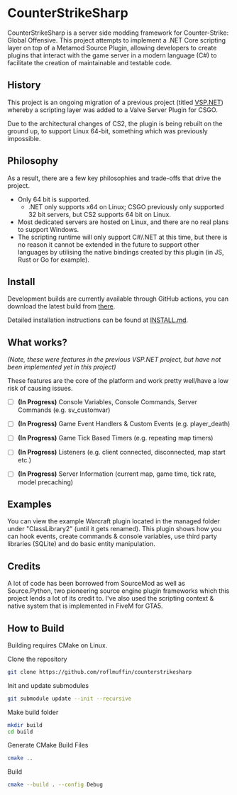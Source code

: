 # CounterStrikeSharp

CounterStrikeSharp is a server side modding framework for Counter-Strike: Global Offensive. This project attempts to implement a .NET Core scripting layer on top of a Metamod Source Plugin, allowing developers to create plugins that interact with the game server in a modern language (C#) to facilitate the creation of maintainable and testable code.

## History

This project is an ongoing migration of a previous project (titled [VSP.NET](https://github.com/roflmuffin/vspdotnet)) whereby a scripting layer was added to a Valve Server Plugin for CSGO.

Due to the architectural changes of CS2, the plugin is being rebuilt on the ground up, to support Linux 64-bit, something which was previously impossible.

## Philosophy

As a result, there are a few key philosophies and trade-offs that drive the project.
- Only 64 bit is supported.
  - .NET only supports x64 on Linux; CSGO previously only supported 32 bit servers, but CS2 supports 64 bit on Linux.
- Most dedicated servers are hosted on Linux, and there are no real plans to support Windows.
- The scripting runtime will only support C#/.NET at this time, but there is no reason it cannot be extended in the future to support other languages by utilising the native bindings created by this plugin (in JS, Rust or Go for example).

## Install
Development builds are currently available through GitHub actions, you can download the latest build from [there](https://github.com/roflmuffin/CounterStrikeSharp/actions).

Detailed installation instructions can be found at [INSTALL.md](INSTALL.md).

## What works?
_(Note, these were features in the previous VSP.NET project, but have not been implemented yet in this project)_

These features are the core of the platform and work pretty well/have a low risk of causing issues.

- [ ] **(In Progress)** Console Variables, Console Commands, Server Commands (e.g. sv_customvar)
- [ ] **(In Progress)** Game Event Handlers & Custom Events (e.g. player_death)
- [ ] **(In Progress)** Game Tick Based Timers (e.g. repeating map timers)
- [ ] **(In Progress)** Listeners (e.g. client connected, disconnected, map start etc.)
- [ ] **(In Progress)** Server Information (current map, game time, tick rate, model precaching)


## Examples

You can view the example Warcraft plugin located in the managed folder under "ClassLibrary2" (until it gets renamed). This plugin shows how you can hook events, create commands & console variables, use third party libraries (SQLite) and do basic entity manipulation.

## Credits

A lot of code has been borrowed from SourceMod as well as Source.Python, two pioneering source engine plugin frameworks which this project lends a lot of its credit to.
I've also used the scripting context & native system that is implemented in FiveM for GTA5.

## How to Build

Building requires CMake on Linux.

Clone the repository

```bash
git clone https://github.com/roflmuffin/counterstrikesharp
```

Init and update submodules

```bash
git submodule update --init --recursive
```

Make build folder

```bash
mkdir build
cd build
```

Generate CMake Build Files

```bash
cmake ..
```

Build

```bash
cmake --build . --config Debug
```
